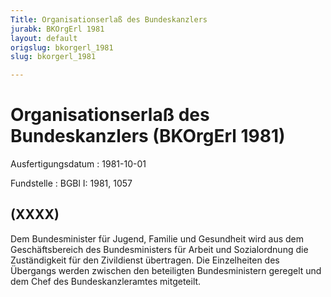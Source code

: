 ```yaml
---
Title: Organisationserlaß des Bundeskanzlers
jurabk: BKOrgErl 1981
layout: default
origslug: bkorgerl_1981
slug: bkorgerl_1981

---
```


# Organisationserlaß des Bundeskanzlers (BKOrgErl 1981)

Ausfertigungsdatum
:   1981-10-01

Fundstelle
:   BGBl I: 1981, 1057



## (XXXX)

Dem Bundesminister für Jugend, Familie und Gesundheit wird aus dem Geschäftsbereich des Bundesministers für Arbeit und Sozialordnung die Zuständigkeit für den Zivildienst übertragen. Die Einzelheiten des Übergangs werden zwischen den beteiligten Bundesministern geregelt und dem Chef des Bundeskanzleramtes mitgeteilt.

